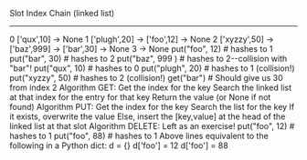 Slot
Index Chain (linked list)
----- -------------------------------
 0    ['qux',10] -> None
 1    ['plugh',20] -> ['foo',12] -> None
 2    ['xyzzy',50] -> ['baz',999] -> ['bar',30] -> None
 3    -> None
put("foo", 12)   # hashes to 1
put("bar", 30)   # hashes to 2
put("baz", 999 ) # hashes to 2--collision with "bar"!
put("qux", 10)   # hashes to 0
put("plugh", 20) # hashes to 1 (collision!)
put("xyzzy", 50) # hashes to 2 (collision!)
get("bar")  # Should give us 30 from index 2
Algorithm GET:
    Get the index for the key
    Search the linked list at that index for the entry for that key
    Return the value (or None if not found)
Algorithm PUT:
    Get the index for the key
    Search the list for the key
    If it exists, overwrite the value
    Else, insert the [key,value] at the head of the linked list at that slot
Algorithm DELETE:
    Left as an exercise!
put("foo", 12)   # hashes to 1
put("foo", 88)   # hashes to 1
Above lines equivalent to the following in a Python dict:
d = {}
d['foo'] = 12
d['foo'] = 88
